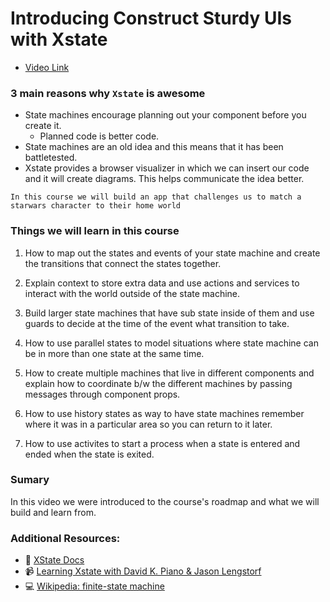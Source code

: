 # Introducing Construct Sturdy UIs with Xstate

- [Video Link](https://egghead.io/lessons/react-introducing-construct-sturdy-uis-with-xstate)

### 3 main reasons why `Xstate` is awesome

- State machines encourage planning out your component before you create it.
  - Planned code is better code.
- State machines are an old idea and this means that it has been battletested.
- Xstate provides a browser visualizer in which we can insert our code and it will create diagrams. This helps communicate the idea better.

```
In this course we will build an app that challenges us to match a starwars character to their home world
```

### Things we will learn in this course

1.  How to map out the states and events of your state machine and create the transitions that connect the states together.

2.  Explain context to store extra data and use actions and services to interact with the world outside of the state machine.

3.  Build larger state machines that have sub state inside of them and use guards to decide at the time of the event what transition to take.

4.  How to use parallel states to model situations where state machine can be in more than one state at the same time.

5.  How to create multiple machines that live in different components and explain how to coordinate b/w the different machines by passing messages through component props.

6.  How to use history states as way to have state machines remember where it was in a particular area so you can return to it later.

7.  How to use activites to start a process when a state is entered and ended when the state is exited.

### Sumary

In this video we were introduced to the course's roadmap and what we will build and learn from.

### Additional Resources:

- 📄 [XState Docs](https://xstate.js.org/docs/) 
- 📹 [Learning Xstate with David K. Piano & Jason Lengstorf](https://www.youtube.com/watch?v=czi24DqUfSA)
- 💻 [Wikipedia: finite-state machine](https://en.wikipedia.org/wiki/Finite-state_machine)
